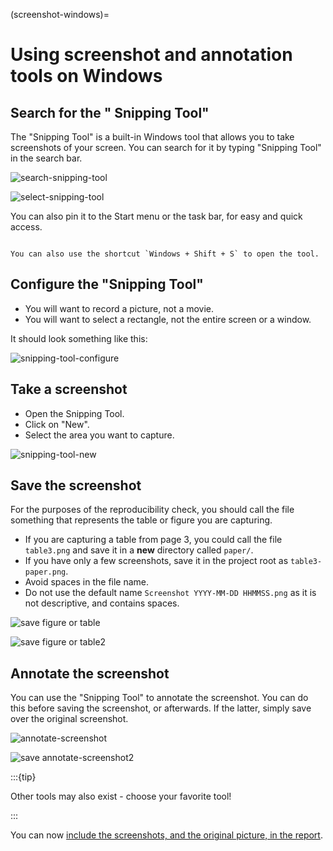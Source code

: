(screenshot-windows)=
# Using screenshot and annotation tools on Windows 

## Search for the " Snipping Tool"

The "Snipping Tool" is a built-in Windows tool that allows you to take screenshots of your screen. You can search for it by typing "Snipping Tool" in the search bar.

![search-snipping-tool](images/windows11-screenshot1.png)

![select-snipping-tool](images/windows11-screenshot2.png)

You can also pin it to the Start menu or the task bar, for easy and quick access.

```{tip}

You can also use the shortcut `Windows + Shift + S` to open the tool.

```

## Configure the "Snipping Tool"

- You will want to record a picture, not a movie.
- You will want to select a rectangle, not the entire screen or a window.

It should look something like this:

![snipping-tool-configure](images/windows11-screenshot3.png)

## Take a screenshot

- Open the Snipping Tool.
- Click on "New".
- Select the area you want to capture.

![snipping-tool-new](images/windows11-screenshot4.png)


## Save the screenshot

For the purposes of the reproducibility check, you should call the file something that represents the table or figure you are capturing. 

- If you are capturing a table from page 3, you could call the file `table3.png` and save it in a **new** directory called `paper/`.
- If you have only a few screenshots, save it in the project root as `table3-paper.png`. 
- Avoid spaces in the file name.
- Do not use the default name `Screenshot YYYY-MM-DD HHMMSS.png` as it is not descriptive, and contains spaces.

![save figure or table](images/windows11-screenshot5.png)

![save figure or table2](images/windows11-screenshot6.png)


## Annotate the screenshot

You can use the "Snipping Tool" to annotate the screenshot. You can do this before saving the screenshot, or afterwards. If the latter, simply save over the original screenshot.

![annotate-screenshot](images/windows11-screenshot7.png)

![save annotate-screenshot2](images/windows11-screenshot8.png)

:::{tip}

Other tools may also exist - choose your favorite tool!

:::

You can now [include the screenshots, and the original picture, in the report](include-screenshots).

